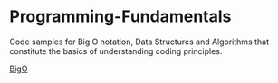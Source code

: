 # Programming-Fundamentals
Code samples for Big O notation, Data Structures and Algorithms that constitute the basics of understanding coding principles.

[BigO](../main)

